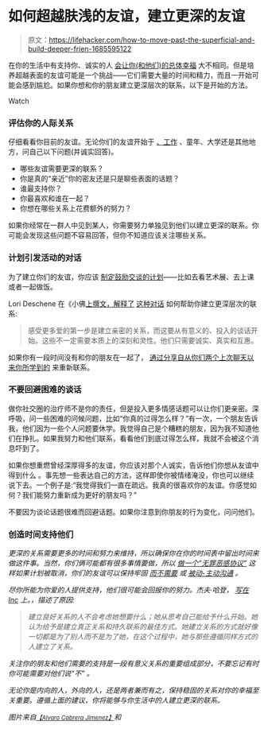 # 如何超越肤浅的友谊，建立更深的友谊

> 原文：<https://lifehacker.com/how-to-move-past-the-superficial-and-build-deeper-frien-1685595122>

在你的生活中有支持你、诚实的人 [会让你(和他们)的总体幸福](https://lifehacker.com/you-may-have-greater-success-losing-weight-with-a-frien-1572646371) 大不相同。但是培养超越表面的友谊可能是一个挑战——它们需要大量的时间和精力，而且一开始可能会感到尴尬。如果你想和你的朋友建立更深层次的联系，以下是开始的方法。

Watch

### 评估你的人际关系

仔细看看你目前的友谊。无论你们的友谊开始于 [、工作](http://lifehacker.com/do-you-have-a-best-friend-at-work-1669376340) 、童年、大学还是其他地方，问自己以下问题(并诚实回答)。

*   哪些友谊需要更深的联系？
*   你是真的“亲近”你的密友还是只是聊些表面的话题？
*   谁最支持你？
*   你最喜欢和谁在一起？
*   你想在哪些关系上花费额外的努力？

如果你经常在一群人中见到某人，你需要努力单独见到他们以建立更深的联系。你可能会发现这些问题不容易回答，但你不知道应该关注哪些关系。

### 计划引发活动的对话

为了建立你们的友谊，你应该 [制定鼓励交谈的计划](http://lifehacker.com/plan-your-date-around-a-conversation-sparking-activity-1679678758)——比如去看艺术展、去上课或者一起做饭。

Lori Deschene 在《小佛[上撰文，解释了](http://tinybuddha.com/blog/how-to-feel-more-loved-9-tips-for-deep-connection/) [这种对话](http://lifehacker.com/remember-the-7-cs-to-communicate-more-effectively-1579782379) 如何帮助你建立更深层次的联系:

> 感受更多爱的第一步是建立亲密的关系，而这要从有意义的、投入的谈话开始。这些不一定需要本质上的深刻和灵性。他们只需要诚实、真实和互惠。

如果你有一段时间没有和你的朋友在一起了， [通过分享自从你们两个上次聊天以来你所学到的](https://lifehacker.com/reconnect-with-an-old-friend-by-sharing-things-you-ve-l-1669962275) 来重新联系。

### 不要回避困难的谈话

做你社交圈的治疗师不是你的责任，但是投入更多情感话题可以让你们更亲密。深呼吸，问一些困难的问候问题，比如“你真的过得怎么样？”有一次，一个朋友告诉我，他们因为一些个人问题要休学。我觉得自己是个糟糕的朋友，因为我不知道他们在挣扎。如果我努力和他们联系，看看他们到底过得怎么样，我就不会被这个消息吓到了。

如果你想重燃曾经深厚得多的友谊，你应该对那个人诚实，告诉他们你想从友谊中得到什么 。事先想一些表达自己的方法，这样即使你被情绪淹没，你也可以继续说下去。一个例子是:“我觉得我们一直在疏远。我真的很喜欢你的友谊。你感觉如何？我们能努力重新成为更好的朋友吗？”

不要因为谈论话题很难而回避话题。如果你注意到你朋友的行为变化，问问他们。

### 创造时间支持他们

*更深的关系需要更多的时间和努力来维持，所以确保你在你的时间表中留出时间来做这件事。当然，你们俩可能都有很多事情要做，所以 [做一个“无罪恶感协议”](https://lifehacker.com/make-a-no-guilt-agreement-with-friends-when-youre-too-1624306710) 这样如果计划被取消，你们的友谊可以保持牢固 [而不需要](http://lifehacker.com/how-to-deal-with-excessively-needy-friends-1679588890) 或 [被动-主动沟通](http://lifehacker.com/disarm-passive-aggressive-people-with-honesty-1679433440) 。*

*尽你所能为你爱的人提供支持，他们很可能会回报你的努力。杰夫·哈登， [写在 Inc](http://www.inc.com/jeff-haden/9-habits-of-people-who-build-extraordinary-relationships.html) 上。，描述了原因:*

> *建立良好关系的人不会考虑她想要什么；她从思考自己能给予什么开始。她认为给予是建立真正关系和持久联系的最佳方式。她建立关系的方式就好像一切都是为了别人而不是为了她，在这个过程中，她与那些遵循同样方式的人建立了关系。*

*关注你的朋友和他们需要的支持是一段有意义关系的重要组成部分，不要忘记有时你可能需要对他们说“不” 。*

*无论你是内向的人，外向的人，还是两者兼而有之，保持稳固的关系对你的幸福至关重要。遵循上面的建议，你将能够与你生活中的人建立更深的联系。*

**图片来自*[<small>*【Alvaro Cabrera Jimenez】*</small>](http://www.shutterstock.com/pic-136202297/stock-vector-abstract-background-scheme-of-social-network.html?src=id&ws=1)*和**